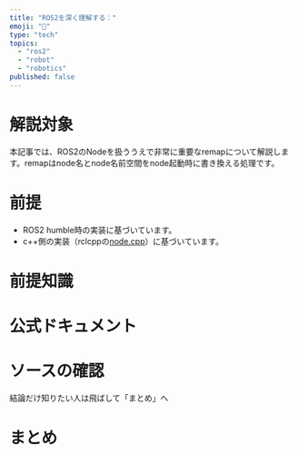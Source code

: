 ```yaml
---
title: "ROS2を深く理解する："
emoji: "📘"
type: "tech"
topics:
  - "ros2"
  - "robot"
  - "robotics"
published: false
---
```


# 解説対象

本記事では、ROS2のNodeを扱ううえで非常に重要なremapについて解説します。remapはnode名とnode名前空間をnode起動時に書き換える処理です。

# 前提
- ROS2 humble時の実装に基づいています。
- c++側の実装（rclcppの[node.cpp](https://github.com/ros2/rclcpp/blob/rolling/rclcpp/src/rclcpp/node.cpp)）に基づいています。

# 前提知識

# 公式ドキュメント

# ソースの確認

結論だけ知りたい人は飛ばして「まとめ」へ

# まとめ

